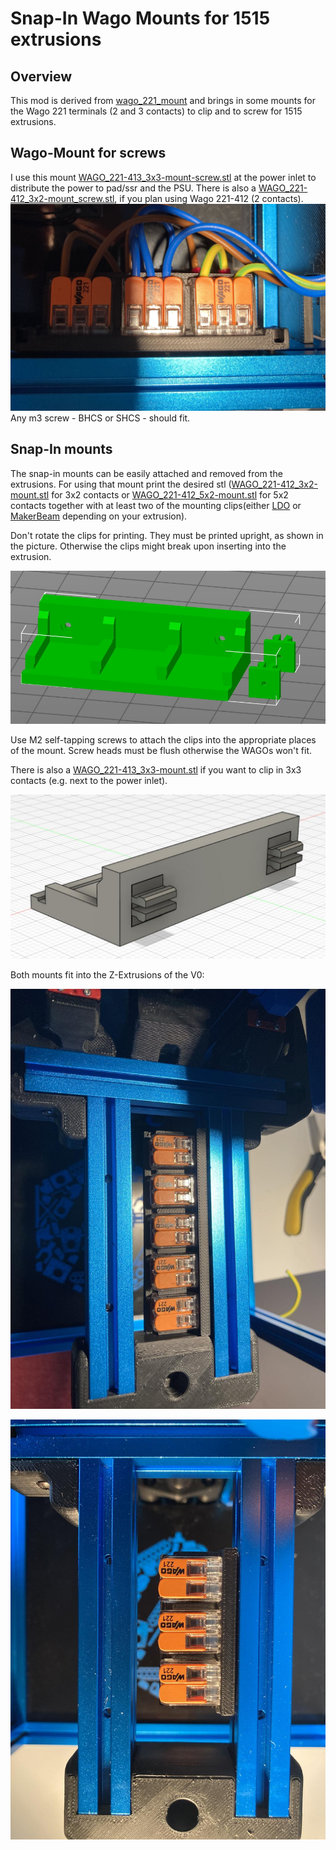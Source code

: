 # Snap-In Wago Mounts for 1515 extrusions

## Overview

This mod is derived from [wago_221_mount](../../../legacy_printers/printer_mods/GSL12/wago_221_mount) and brings in some
mounts for the Wago 221 terminals (2 and 3 contacts) to clip and to screw for 1515 extrusions.

## Wago-Mount for screws
I use this mount [WAGO_221-413_3x3-mount-screw.stl](./WAGO_221-413_3x3-mount-screw.stl) at the power inlet to distribute the power to pad/ssr and the PSU. There is also a [WAGO_221-412_3x2-mount_screw.stl](./WAGO_221-412_3x2-mount_screw.stl), if you plan using Wago 221-412 (2 contacts).
![Screw Mount Usage](./images/ScrewMountUsage.jpg "Screw Mount Usage")
Any m3 screw - BHCS or SHCS - should fit.

## Snap-In mounts
The snap-in mounts can be easily attached and removed from the extrusions. For using that mount print the desired stl
([WAGO_221-412_3x2-mount.stl](./WAGO_221-412_3x2-mount.stl) for 3x2 contacts or [WAGO_221-412_5x2-mount.stl](./WAGO_221-412_5x2-mount.stl) for 5x2 contacts
together with at least two of the mounting clips(either [LDO](./1515_SnapIn_LDO.stl) or [MakerBeam](./1515_SnapIn_Makerbeam.stl) depending on your extrusion).

Don't rotate the clips for printing. They must be printed upright, as shown in the picture. Otherwise the clips might break upon inserting into the extrusion.

![Print Orientation](./images/PrintOrientation.jpg "Print Orientation")

Use M2 self-tapping screws to attach the clips into the appropriate places of the mount. Screw heads must be flush otherwise the WAGOs won't fit.

There is also a [WAGO_221-413_3x3-mount.stl](./WAGO_221-413_3x3-mount.stl) if you want to clip in 3x3 contacts (e.g. next to the power inlet).

![Assembly](./images/Mounting.jpg "Assembly")

Both mounts fit into the Z-Extrusions of the V0:

![5x Wago Mount](./images/picSnapMount5piece.jpg)

![3x Wago Mount](./images/picSnapMount3piece.jpg)
